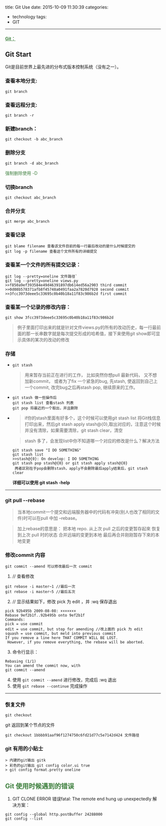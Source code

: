 title: Git Use
date: 2015-10-09 11:30:39
categories:
- technology
tags:
- GIT
---


<h4><a href="http://blog.csdn.net/dale_dede/article/details/45643045/"  style="color: #408140;">Git：</a> </h4>

## Git Start
Git是目前世界上最先进的分布式版本控制系统（没有之一）。
### 查看本地分支:
```
git branch
```
### 查看远程分支:
```
git branch -r
```
### 新建branch：
```
git checkout -b abc_branch
```

### 删除分支
```
git branch -d abc_branch
```
<span style="color:#408140;">强制删除使用 -D</span>
### 切换branch
```
git checkout abc_branch
```
### 合并分支
```
git merge abc_branch
```
### 查看记录
```
git blame filename 查看该文件目前的每一行最后改动的是什么时候提交的
git log -p filename 查看这个文件所有的详细提交
```
### 查看某一个文件的所有提交记录：
```
git log --pretty=oneline 文件路径`
git log --pretty=oneline views.py
>>f850a9ef393584e49d46391897db614ed56a2903 third commit
>>0d08b578371afb8f45748a0491faa2a7820d7928 second commit
>>3fcc3973deee5c33695c0b40b18a11f83c986b2d first commit
```
### 查看某一个记录的修改内容：
```
git show 3fcc3973deee5c33695c0b40b18a11f83c986b2d
```
>例子里面打印出来的就是针对文件views.py的所有的改动历史，每一行最前面的那一长串数字就是每次提交形成的哈希值，接下来使用git show即可显示具体的某次的改动的修改

### 存储
-   ```
    git stash
    ```
    > 用来暂存当前正在进行的工作， 比如突然你想pull 最新代码， 又不想加新commit， 或者为了fix 一个紧急的bug, 先stash, 使返回到自己上一个commit, 改完bug之后再stash pop, 继续原来的工作。
-   ```
    git stash 做一些操作后
    git stash list 查看stash 列表
    git pop 将最近的一个取出，并且删除
    ```
-   > if你的stash里面有好多个，这个时候可以使用git stash list 将Git栈信息打印出来，然后git stash apply stash@{0},取出对应的，注意这个时候并没有清除，如果需要清除，git stash clear，清空

    >stash 多了，会发现list中你不知道哪一个对应的修改是什么？解决方法

    ```
    git stash save "I DO SOMETHING"
    git stash list
    >>stash@{0}: On develop: I DO SOMETHING
    git stash pop stash@{0} or git stash apply stash@{0}
     两者区别在于pop会删除stash，apply不会删除最后apply结束后，git stash clear
    ```
    **详细可以使用 git stash -help**

----------
### git pull --rebase
>当本地commit一个提交和远端服务器中的代码有冲突(别人也改了相同的文件)时可以在pull 中加 –rebase。

>加上rebase的意思是：
把本地 repo. 从上次 pull 之后的变更暂存起來
恢复到上次 pull 时的状态
合并远端的变更到本地
最后再合并刚刚暂存下來的本地变更


### 修改commit 内容
```
git commit --amend 可以修改最后一次 commit
```

1. // 查看修改
```
git rebase -i master~1 //最后一次
git rebase -i master~5 //最后五次
```
2. // 显示结果如下，修改 pick 为 edit ，并 :wq 保存退出
```
pick 92b495b 2009-08-08: ×××××××
Rebase 9ef2b1f..92b495b onto 9ef2b1f
Commands:
pick = use commit
edit = use commit, but stop for amending //改上面的 pick 为 edit
squash = use commit, but meld into previous commit
If you remove a line here THAT COMMIT WILL BE LOST.
 However, if you remove everything, the rebase will be aborted.
```
3. 命令行显示：
```
Rebasing (1/1)
You can amend the commit now, with
git commit --amend
```
4. 使用 `git commit --amend` 进行修改，完成后 :wq 退出
5. 使用 `git rebase --continue` 完成操作


----------
### 恢复文件
```
git checkout
```
git 返回到某个节点的文件

```
git checkout 1bbbb91aaf96f1274750c6fd21d77c5e7142d424 文件路径
```

### git 有用的小贴士
```
> 内建的git输出 gitk
> 彩色的git输出 git config color.ui true
> git config format.pretty oneline
```

## <span style="color:#408140;">Git 使用时候遇到的错误</span>

1. GIT CLONE ERROR
错误fatal: The remote end hung up unexpectedly
解决方案：
```
git config --global http.postBuffer 24288000
git config --list
```